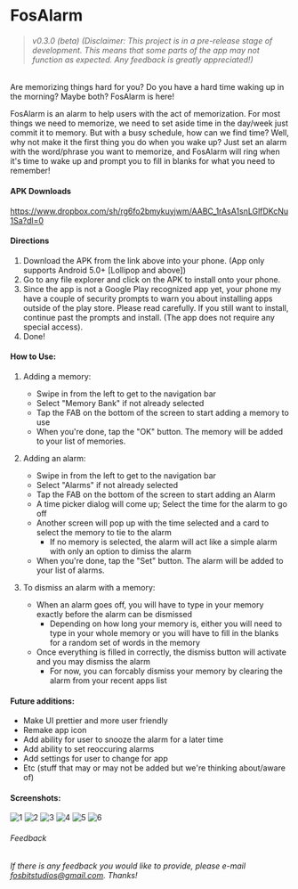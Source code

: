 # FosAlarm

> ###### v0.3.0 (beta) (Disclaimer: This project is in a pre-release stage of development. This means that some parts of the app may not function as expected. Any feedback is greatly appreciated!)

Are memorizing things hard for you? Do you have a hard time waking up in the morning? Maybe both? FosAlarm is here! 

FosAlarm is an alarm to help users with the act of memorization. For most things we need to memorize, we need to set aside time in the day/week just commit it to memory. But with a busy schedule, how can we find time? Well, why not make it the first thing you do when you wake up? Just set an alarm with the word/phrase you want to memorize, and FosAlarm will ring when it's time to wake up and prompt you to fill in blanks for what you need to remember!

#### APK Downloads
https://www.dropbox.com/sh/rg6fo2bmykuyjwm/AABC_1rAsA1snLGlfDKcNu1Sa?dl=0

#### Directions
1. Download the APK from the link above into  your phone. (App only supports Android 5.0+ [Lollipop and above])
2. Go to any file explorer and click on the APK to install onto your phone.
3. Since the app is not a Google Play recognized app yet, your phone my have a couple of security prompts to warn you about installing apps outside of the play store. Please read carefully. If you still want to install, continue past the prompts and install. (The app does not require any special access).
4. Done!

#### How to Use:
1. Adding a memory:

   * Swipe in from the left to get to the navigation bar
   * Select "Memory Bank" if not already selected
   * Tap the FAB on the bottom of the screen to start adding a memory to use
   * When you're done, tap the "OK" button. The memory will be added to your list of memories.
   
2. Adding an alarm:
   * Swipe in from the left to get to the navigation bar
   * Select "Alarms" if not already selected
   * Tap the FAB on the bottom of the screen to start adding an Alarm
   * A time picker dialog will come up; Select the time for the alarm to go off
   * Another screen will pop up with the time selected and a card to select the memory to tie to the alarm
      * If no memory is selected, the alarm will act like a simple alarm with only an option to dimiss the alarm
   * When you're done, tap the "Set" button. The alarm will be added to your list of alarms.
   
3. To dismiss an alarm with a memory:
   * When an alarm goes off, you will have to type in your memory exactly before the alarm can be dismissed
      * Depending on how long your memory is, either you will need to type in your whole memory or you will have to fill in the blanks for a random set of words in the memory
   * Once everything is filled in correctly, the dismiss button will activate and you may dismiss the alarm
      * For now, you can forcably dismiss your memory by clearing the alarm from your recent apps list
      
#### Future additions:
   * Make UI prettier and more user friendly
   * Remake app icon
   * Add ability for user to snooze the alarm for a later time
   * Add ability to set reoccuring alarms
   * Add settings for user to change for app
   * Etc (stuff that may or may not be added but we're thinking about/aware of)
   
#### Screenshots:
![1] ![2] ![3] ![4] ![5] ![6]


[1]: https://github.com/FosBit/FosAlarm/blob/master/screenshots/1.png
[2]: https://github.com/FosBit/FosAlarm/blob/master/screenshots/2.png
[3]: https://github.com/FosBit/FosAlarm/blob/master/screenshots/3.png
[4]: https://github.com/FosBit/FosAlarm/blob/master/screenshots/4.png
[5]: https://github.com/FosBit/FosAlarm/blob/master/screenshots/5.png
[6]: https://github.com/FosBit/FosAlarm/blob/master/screenshots/6.png

###### Feedback
###### If there is any feedback you would like to provide, please e-mail fosbitstudios@gmail.com. Thanks!
